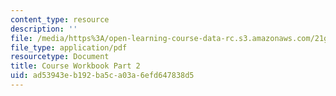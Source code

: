 ```yaml
---
content_type: resource
description: ''
file: /media/https%3A/open-learning-course-data-rc.s3.amazonaws.com/21g-221-communicating-in-american-culture-s-spring-2019/ad53943eb192ba5ca03a6efd647838d5_MIT21G_221S19_cw2.pdf
file_type: application/pdf
resourcetype: Document
title: Course Workbook Part 2
uid: ad53943e-b192-ba5c-a03a-6efd647838d5
---
```

